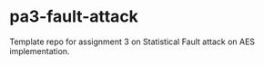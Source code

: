 # pa3-fault-attack

Template repo for assignment 3 on Statistical Fault attack on AES implementation.
